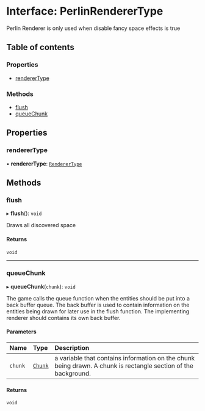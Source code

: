 # Interface: PerlinRendererType

Perlin Renderer is only used when disable fancy space effects is true

## Table of contents

### Properties

- [rendererType](PerlinRendererType.md#renderertype)

### Methods

- [flush](PerlinRendererType.md#flush)
- [queueChunk](PerlinRendererType.md#queuechunk)

## Properties

### rendererType

• **rendererType**: [`RendererType`](../README.md#renderertype)

## Methods

### flush

▸ **flush**(): `void`

Draws all discovered space

#### Returns

`void`

---

### queueChunk

▸ **queueChunk**(`chunk`): `void`

The game calls the queue function when the entities should be put into a back buffer queue.
The back buffer is used to contain information on the entities being drawn for later use in the flush function.
The implementing renderer should contains its own back buffer.

#### Parameters

| Name    | Type                | Description                                                                                                    |
| :------ | :------------------ | :------------------------------------------------------------------------------------------------------------- |
| `chunk` | [`Chunk`](Chunk.md) | a variable that contains information on the chunk being drawn. A chunk is rectangle section of the background. |

#### Returns

`void`
